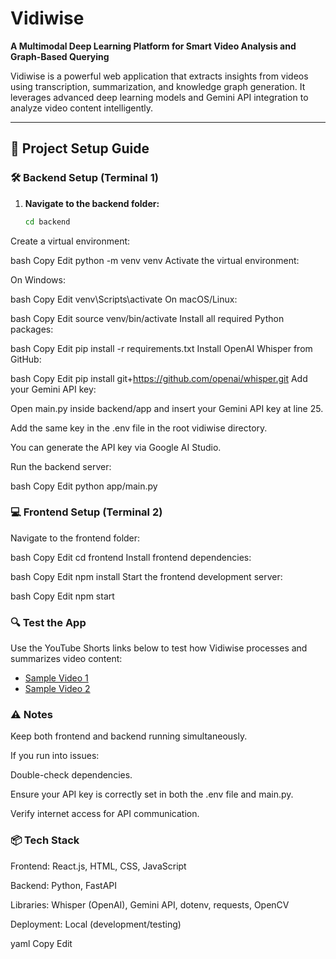 # Vidiwise

**A Multimodal Deep Learning Platform for Smart Video Analysis and Graph-Based Querying**

Vidiwise is a powerful web application that extracts insights from videos using transcription, summarization, and knowledge graph generation. It leverages advanced deep learning models and Gemini API integration to analyze video content intelligently.

---

## 🔧 Project Setup Guide

### 🛠 Backend Setup (Terminal 1)

1. **Navigate to the backend folder:**

   ```bash
   cd backend
Create a virtual environment:

bash
Copy
Edit
python -m venv venv
Activate the virtual environment:

On Windows:

bash
Copy
Edit
venv\Scripts\activate
On macOS/Linux:

bash
Copy
Edit
source venv/bin/activate
Install all required Python packages:

bash
Copy
Edit
pip install -r requirements.txt
Install OpenAI Whisper from GitHub:

bash
Copy
Edit
pip install git+https://github.com/openai/whisper.git
Add your Gemini API key:

Open main.py inside backend/app and insert your Gemini API key at line 25.

Add the same key in the .env file in the root vidiwise directory.

You can generate the API key via Google AI Studio.

Run the backend server:

bash
Copy
Edit
python app/main.py
### 💻 Frontend Setup (Terminal 2)
Navigate to the frontend folder:

bash
Copy
Edit
cd frontend
Install frontend dependencies:

bash
Copy
Edit
npm install
Start the frontend development server:

bash
Copy
Edit
npm start
### 🔍 Test the App
Use the YouTube Shorts links below to test how Vidiwise processes and summarizes video content:

- [Sample Video 1](https://www.youtube.com/shorts/v0NdBk67zaQ)
- [Sample Video 2](https://www.youtube.com/shorts/Tm3KCr10i4s)

### ⚠️ Notes
Keep both frontend and backend running simultaneously.

If you run into issues:

Double-check dependencies.

Ensure your API key is correctly set in both the .env file and main.py.

Verify internet access for API communication.

### 📦 Tech Stack
Frontend: React.js, HTML, CSS, JavaScript

Backend: Python, FastAPI

Libraries: Whisper (OpenAI), Gemini API, dotenv, requests, OpenCV

Deployment: Local (development/testing)

yaml
Copy
Edit


